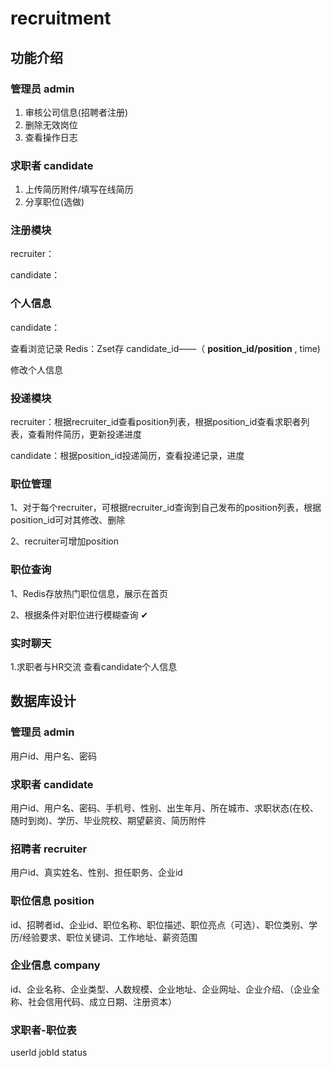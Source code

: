 # recruitment

## 功能介绍
### 管理员 admin

1. 审核公司信息(招聘者注册)
2. 删除无效岗位
3. 查看操作日志

### 求职者 candidate

1. 上传简历附件/填写在线简历
4. 分享职位(选做)

### 注册模块

recruiter：

candidate：

### 个人信息

candidate：

查看浏览记录 Redis：Zset存 candidate_id——（ **position_id/position** , time)

修改个人信息

### 投递模块

recruiter：根据recruiter_id查看position列表，根据position_id查看求职者列表，查看附件简历，更新投递进度

candidate：根据position_id投递简历，查看投递记录，进度

### 职位管理

1、对于每个recruiter，可根据recruiter_id查询到自己发布的position列表，根据position_id可对其修改、删除

2、recruiter可增加position

### 职位查询

1、Redis存放热门职位信息，展示在首页

2、根据条件对职位进行模糊查询 ✔

### 实时聊天

1.求职者与HR交流 查看candidate个人信息

## 数据库设计

### 管理员 admin

用户id、用户名、密码

### 求职者 candidate
用户id、用户名、密码、手机号、性别、出生年月、所在城市、求职状态(在校、随时到岗)、学历、毕业院校、期望薪资、简历附件

### 招聘者 recruiter
用户id、真实姓名、性别、担任职务、企业id

### 职位信息 position
id、招聘者id、企业id、职位名称、职位描述、职位亮点（可选）、职位类别、学历/经验要求、职位关键词、工作地址、薪资范围

### 企业信息 company

id、企业名称、企业类型、人数规模、企业地址、企业网址、企业介绍、（企业全称、社会信用代码、成立日期、注册资本）

### 求职者-职位表
userId  jobId  status


